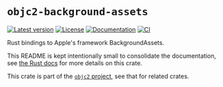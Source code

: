 # `objc2-background-assets`

[![Latest version](https://badgen.net/crates/v/objc2-background-assets)](https://crates.io/crates/objc2-background-assets)
[![License](https://badgen.net/badge/license/Zlib%20OR%20Apache-2.0%20OR%20MIT/blue)](../../LICENSE.md)
[![Documentation](https://docs.rs/objc2-background-assets/badge.svg)](https://docs.rs/objc2-background-assets/)
[![CI](https://github.com/madsmtm/objc2/actions/workflows/ci.yml/badge.svg)](https://github.com/madsmtm/objc2/actions/workflows/ci.yml)

Rust bindings to Apple's framework BackgroundAssets.

This README is kept intentionally small to consolidate the documentation, see
[the Rust docs](https://docs.rs/objc2-background-assets/) for more details on this crate.

This crate is part of the [`objc2` project](https://github.com/madsmtm/objc2),
see that for related crates.
